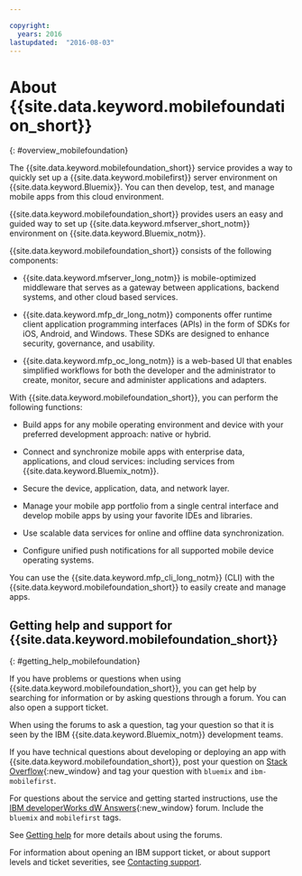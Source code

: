 ```yaml
---

copyright:
  years: 2016
lastupdated:  "2016-08-03"
---
```


#	About {{site.data.keyword.mobilefoundation_short}}
{: #overview_mobilefoundation}

<!--Last updated: 03 August 2016
{: .last-updated}-->

The {{site.data.keyword.mobilefoundation_short}} service provides a way to quickly set up a {{site.data.keyword.mobilefirst}} server environment on {{site.data.keyword.Bluemix}}. You can then develop, test, and manage mobile apps from this cloud environment.

{{site.data.keyword.mobilefoundation_short}} provides users an easy and guided way to set up {{site.data.keyword.mfserver_short_notm}} <!--in the {{site.data.keyword.containerlong}} -->environment on {{site.data.keyword.Bluemix_notm}}.

{{site.data.keyword.mobilefoundation_short}} consists of the following components:

*	{{site.data.keyword.mfserver_long_notm}} is mobile-optimized middleware that serves as a gateway between applications, backend systems, and other cloud based services.

*	{{site.data.keyword.mfp_dr_long_notm}} components offer runtime client application programming interfaces (APIs) in the form of SDKs for iOS, Android, and Windows. These SDKs are designed to enhance security, governance, and usability.

*	{{site.data.keyword.mfp_oc_long_notm}} is a web-based UI that enables simplified workflows for both the developer and the administrator to create, monitor, secure and administer applications and adapters.

With {{site.data.keyword.mobilefoundation_short}}, you can perform the following functions:

*	Build apps for any mobile operating environment and device with your preferred development approach: native or hybrid.

*	Connect and synchronize mobile apps with enterprise data, applications, and cloud services: including services from {{site.data.keyword.Bluemix_notm}}.

*	Secure the device, application, data, and network layer.

*	Manage your mobile app portfolio from a single central interface and develop mobile apps by using your favorite IDEs and libraries.

*	Use scalable data services for online and offline data synchronization.

*	Configure unified push notifications for all supported mobile device operating systems.

You can use the {{site.data.keyword.mfp_cli_long_notm}} (CLI) with the {{site.data.keyword.mobilefoundation_short}} to easily create and manage apps.

<!--{{site.data.keyword.mobilefoundation_short}} service provisions a container in your space in {{site.data.keyword.Bluemix_notm}}. You can see the details of the container that is created, view the container performance, and access the server logs from your {{site.data.keyword.Bluemix_notm}} dashboard.-->

## Getting help and support for {{site.data.keyword.mobilefoundation_short}}
{: #getting_help_mobilefoundation}

If you have problems or questions when using {{site.data.keyword.mobilefoundation_short}}, you can get help by searching for information or by asking questions through a forum. You can also open a support ticket.

When using the forums to ask a question, tag your question so that it is seen by the IBM  {{site.data.keyword.Bluemix_notm}} development teams.

If you have technical questions about developing or deploying an app with {{site.data.keyword.mobilefoundation_short}}, post your question on [Stack Overflow](http://stackoverflow.com/search?q=ibm-mobilefirst+bluemix){:new_window} and tag your question with `bluemix` and `ibm-mobilefirst`.

For questions about the service and getting started instructions, use the [IBM developerWorks dW Answers](https://developer.ibm.com/answers/topics/mobilefirst/?smartspace=bluemix){:new_window} forum. Include the `bluemix` and  `mobilefirst` tags.

See [Getting help](https://www.{DomainName}/docs/support/index.html#getting-help) for more details about using the forums.

For information about opening an IBM support ticket, or about support levels and ticket severities, see [Contacting support](https://www.{DomainName}/docs/support/index.html#contacting-support).
